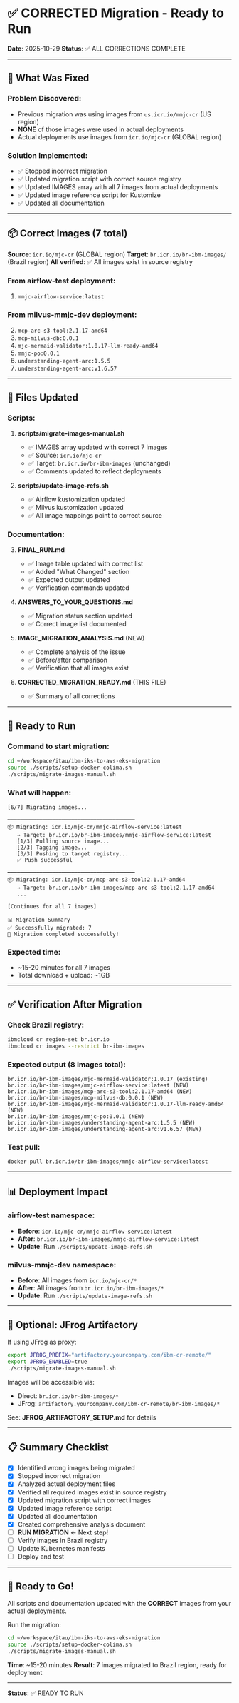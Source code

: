 # ✅ CORRECTED Migration - Ready to Run

**Date**: 2025-10-29
**Status**: ✅ ALL CORRECTIONS COMPLETE

---

## 🎯 What Was Fixed

### Problem Discovered:
- Previous migration was using images from `us.icr.io/mmjc-cr` (US region)
- **NONE** of those images were used in actual deployments
- Actual deployments use images from `icr.io/mjc-cr` (GLOBAL region)

### Solution Implemented:
- ✅ Stopped incorrect migration
- ✅ Updated migration script with correct source registry
- ✅ Updated IMAGES array with all 7 images from actual deployments
- ✅ Updated image reference script for Kustomize
- ✅ Updated all documentation

---

## 📦 Correct Images (7 total)

**Source**: `icr.io/mjc-cr` (GLOBAL region)
**Target**: `br.icr.io/br-ibm-images/` (Brazil region)
**All verified**: ✅ All images exist in source registry

### From airflow-test deployment:
1. `mmjc-airflow-service:latest`

### From milvus-mmjc-dev deployment:
2. `mcp-arc-s3-tool:2.1.17-amd64`
3. `mcp-milvus-db:0.0.1`
4. `mjc-mermaid-validator:1.0.17-llm-ready-amd64`
5. `mmjc-po:0.0.1`
6. `understanding-agent-arc:1.5.5`
7. `understanding-agent-arc:v1.6.57`

---

## 📝 Files Updated

### Scripts:
1. **scripts/migrate-images-manual.sh**
   - ✅ IMAGES array updated with correct 7 images
   - ✅ Source: `icr.io/mjc-cr`
   - ✅ Target: `br.icr.io/br-ibm-images` (unchanged)
   - ✅ Comments updated to reflect deployments

2. **scripts/update-image-refs.sh**
   - ✅ Airflow kustomization updated
   - ✅ Milvus kustomization updated
   - ✅ All image mappings point to correct source

### Documentation:
3. **FINAL_RUN.md**
   - ✅ Image table updated with correct list
   - ✅ Added "What Changed" section
   - ✅ Expected output updated
   - ✅ Verification commands updated

4. **ANSWERS_TO_YOUR_QUESTIONS.md**
   - ✅ Migration status section updated
   - ✅ Correct image list documented

5. **IMAGE_MIGRATION_ANALYSIS.md** (NEW)
   - ✅ Complete analysis of the issue
   - ✅ Before/after comparison
   - ✅ Verification that all images exist

6. **CORRECTED_MIGRATION_READY.md** (THIS FILE)
   - ✅ Summary of all corrections

---

## 🚀 Ready to Run

### Command to start migration:

```bash
cd ~/workspace/itau/ibm-iks-to-aws-eks-migration
source ./scripts/setup-docker-colima.sh
./scripts/migrate-images-manual.sh
```

### What will happen:

```
[6/7] Migrating images...

━━━━━━━━━━━━━━━━━━━━━━━━━━━━━━━━━━━━━━━━
📦 Migrating: icr.io/mjc-cr/mmjc-airflow-service:latest
   → Target: br.icr.io/br-ibm-images/mmjc-airflow-service:latest
   [1/3] Pulling source image...
   [2/3] Tagging image...
   [3/3] Pushing to target registry...
   ✅ Push successful

━━━━━━━━━━━━━━━━━━━━━━━━━━━━━━━━━━━━━━━━
📦 Migrating: icr.io/mjc-cr/mcp-arc-s3-tool:2.1.17-amd64
   → Target: br.icr.io/br-ibm-images/mcp-arc-s3-tool:2.1.17-amd64
   ...

[Continues for all 7 images]

📊 Migration Summary
✅ Successfully migrated: 7
🎉 Migration completed successfully!
```

### Expected time:
- ~15-20 minutes for all 7 images
- Total download + upload: ~1GB

---

## ✅ Verification After Migration

### Check Brazil registry:

```bash
ibmcloud cr region-set br.icr.io
ibmcloud cr images --restrict br-ibm-images
```

### Expected output (8 images total):

```
br.icr.io/br-ibm-images/mjc-mermaid-validator:1.0.17 (existing)
br.icr.io/br-ibm-images/mmjc-airflow-service:latest (NEW)
br.icr.io/br-ibm-images/mcp-arc-s3-tool:2.1.17-amd64 (NEW)
br.icr.io/br-ibm-images/mcp-milvus-db:0.0.1 (NEW)
br.icr.io/br-ibm-images/mjc-mermaid-validator:1.0.17-llm-ready-amd64 (NEW)
br.icr.io/br-ibm-images/mmjc-po:0.0.1 (NEW)
br.icr.io/br-ibm-images/understanding-agent-arc:1.5.5 (NEW)
br.icr.io/br-ibm-images/understanding-agent-arc:v1.6.57 (NEW)
```

### Test pull:

```bash
docker pull br.icr.io/br-ibm-images/mmjc-airflow-service:latest
```

---

## 📊 Deployment Impact

### airflow-test namespace:
- **Before**: `icr.io/mjc-cr/mmjc-airflow-service:latest`
- **After**: `br.icr.io/br-ibm-images/mmjc-airflow-service:latest`
- **Update**: Run `./scripts/update-image-refs.sh`

### milvus-mmjc-dev namespace:
- **Before**: All images from `icr.io/mjc-cr/*`
- **After**: All images from `br.icr.io/br-ibm-images/*`
- **Update**: Run `./scripts/update-image-refs.sh`

---

## 🔧 Optional: JFrog Artifactory

If using JFrog as proxy:

```bash
export JFROG_PREFIX="artifactory.yourcompany.com/ibm-cr-remote/"
export JFROG_ENABLED=true
./scripts/migrate-images-manual.sh
```

Images will be accessible via:
- Direct: `br.icr.io/br-ibm-images/*`
- JFrog: `artifactory.yourcompany.com/ibm-cr-remote/br-ibm-images/*`

See: **JFROG_ARTIFACTORY_SETUP.md** for details

---

## 📋 Summary Checklist

- [x] Identified wrong images being migrated
- [x] Stopped incorrect migration
- [x] Analyzed actual deployment files
- [x] Verified all required images exist in source registry
- [x] Updated migration script with correct images
- [x] Updated image reference script
- [x] Updated all documentation
- [x] Created comprehensive analysis document
- [ ] **RUN MIGRATION** ← Next step!
- [ ] Verify images in Brazil registry
- [ ] Update Kubernetes manifests
- [ ] Deploy and test

---

## 🎯 Ready to Go!

All scripts and documentation updated with the **CORRECT** images from your actual deployments.

Run the migration:

```bash
cd ~/workspace/itau/ibm-iks-to-aws-eks-migration
source ./scripts/setup-docker-colima.sh
./scripts/migrate-images-manual.sh
```

**Time**: ~15-20 minutes
**Result**: 7 images migrated to Brazil region, ready for deployment

---

**Status**: ✅ READY TO RUN

